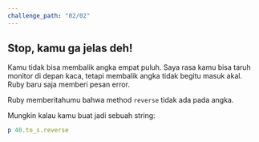 ```yaml
---
challenge_path: "02/02"
---
```


## Stop, kamu ga jelas deh!

Kamu tidak bisa membalik angka empat puluh. Saya rasa kamu bisa taruh monitor di depan kaca, tetapi membalik angka tidak begitu masuk akal. Ruby baru saja memberi pesan error.

Ruby memberitahumu bahwa method `reverse` tidak ada pada angka.

Mungkin kalau kamu buat jadi sebuah string:

```ruby
p 40.to_s.reverse
```
